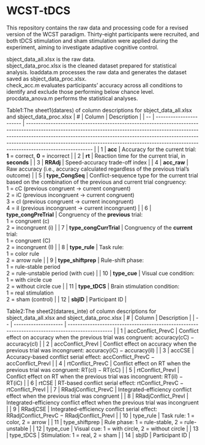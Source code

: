 # WCST-tDCS
This repository contains the raw data and processing code for a revised version of the WCST paradigm. Thirty-eight participants were recruited, and both tDCS stimulation and sham stimulation were applied during the experiment, aiming to investigate adaptive cognitive control.

sbject_data_all.xlsx is the raw data.  
sbject_data_proc.xlsx is the cleaned dataset prepared for statistical analysis.
loaddata.m processes the raw data and generates the dataset saved as sbject_data_proc.xlsx.  
check_acc.m evaluates participants’ accuracy across all conditions to identify and exclude those performing below chance level.  
procdata_anova.m performs the statistical analyses.





Table1:The sheet1(datares) of column descriptions for sbject_data_all.xlsx and sbject_data_proc.xlsx 
| #  | Column                  | Description                                                                                                                                                                                                                                                                                                                                         |
| -- | ----------------------- | --------------------------------------------------------------------------------------------------------------------------------------------------------------------------------------------------------------------------------------------------------------------------------------------------------------------------------------------------- |
| 1  | **acc**                 | Accuracy for the current trial: **1** = correct, **0** = incorrect                                                                                                                                                                                                                                                                                  |
| 2  | **rt**                  | Reaction time for the current trial, in **seconds**                                                                                                                                                                                                                                                                                                 |
| 3  | **RRAdj**               | Speed-accuracy trade-off index                                                                                                                                                                                                                                                                                                                      |
| 4  | **acc\_raw**            | Raw accuracy (i.e., accuracy calculated regardless of the previous trial’s outcome)                                                                                                                                                                                                                                                                 |
| 5  | **type\_CongSeq**       | Conflict-sequence type for the current trial based on the combination of the previous and current trial congruency:  <br> 1 = cC (previous congruent → current congruent)  <br> 2 = iC (previous incongruent → current congruent)  <br> 3 = cI (previous congruent → current incongruent)  <br> 4 = iI (previous incongruent → current incongruent) |
| 6  | **type\_congPreTrial**  | Congruency of the **previous** trial:  <br> 1 = congruent (c)  <br> 2 = incongruent (i)                                                                                                                                                                                                                                                             |
| 7  | **type\_congCurrTrial** | Congruency of the **current** trial:  <br> 1 = congruent (C)  <br> 2 = incongruent (I)                                                                                                                                                                                                                                                              |
| 8  | **type\_rule**          | Task rule:  <br> 1 = color rule  <br> 2 = arrow rule                                                                                                                                                                                                                                                                                                |
| 9  | **type\_shiftprep**     | Rule-shift phase:  <br> 1 = rule-stable period  <br> 2 = rule-unstable period (with cue)                                                                                                                                                                                                                                                            |
| 10 | **type\_cue**           | Visual cue condition:  <br> 1 = with circle cue  <br> 2 = without circle cue                                                                                                                                                                                                                                                                        |
| 11 | **type\_tDCS**          | Brain stimulation condition:  <br> 1 = real stimulation  <br> 2 = sham (control)                                                                                                                                                                                                                                                                    |
| 12 | **sbjID**               | Participant ID                                                                                                                                                                                                                                                                                                                                      |


Table2:The sheet2(datares_inte) of column descriptions for sbject_data_all.xlsx and sbject_data_proc.xlsx 
| #  | Column               | Description                                                                                      |
| -- | -------------------- | ------------------------------------------------------------------------------------------------ |
| 1  | accConflict\_PrevC   | Conflict effect on accuracy when the previous trial was congruent: accuracy(cC) − accuracy(cI)   |
| 2  | accConflict\_PrevI   | Conflict effect on accuracy when the previous trial was incongruent: accuracy(iC) − accuracy(iI) |
| 3  | accCSE               | Accuracy-based conflict serial effect: accConflict\_PrevC − accConflict\_PrevI                   |
| 4  | rtConflict\_PrevC    | Conflict effect on RT when the previous trial was congruent: RT(cI) − RT(cC)                     |
| 5  | rtConflict\_PrevI    | Conflict effect on RT when the previous trial was incongruent: RT(iI) − RT(iC)                   |
| 6  | rtCSE                | RT-based conflict serial effect: rtConflict\_PrevC − rtConflict\_PrevI                           |
| 7  | RRadjConflict\_PrevC | Integrated-efficiency conflict effect when the previous trial was congruent                      |
| 8  | RRadjConflict\_PrevI | Integrated-efficiency conflict effect when the previous trial was incongruent                    |
| 9  | RRadjCSE             | Integrated-efficiency conflict serial effect: RRadjConflict\_PrevC − RRadjConflict\_PrevI        |
| 10 | type\_rule           | Task rule: 1 = color, 2 = arrow                                                                  |
| 11 | type\_shiftprep      | Rule phase: 1 = rule-stable, 2 = rule-unstable                                                   |
| 12 | type\_cue            | Visual cue: 1 = with circle, 2 = without circle                                                  |
| 13 | type\_tDCS           | Stimulation: 1 = real, 2 = sham                                                                  |
| 14 | sbjID                | Participant ID                                                                                   |

